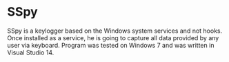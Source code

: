 # SSpy
SSpy is a keylogger based on the Windows system services and not hooks. Once installed as a service, he is going to capture all data provided by any user via keyboard.
Program was tested on Windows 7 and was written in Visual Studio 14.
